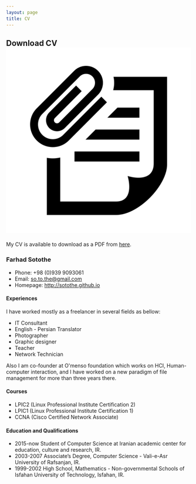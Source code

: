 ```yaml
---
layout: page
title: CV
---
```


## Download CV <img class="img-lrgicon" src="/public/images/iconmonstr-note-30-icon.svg">

My CV is available to download as a PDF from [here](/public/downloads/Farhad_Sotothe_CV.pdf).

### Farhad Sotothe

+ Phone:  +98 (0)939 9093061
+ Email:  so.to.the@gmail.com
+ Homepage: http://sotothe.github.io


#### Experiences

I have worked mostly as a freelancer in several fields as bellow:

+ IT Consultant
+ English - Persian Translator
+ Photographer
+ Graphic designer
+ Teacher
+ Network Technician

Also I am co-founder at O'menso foundation which works on HCI, Human-computer interaction, and I have worked on a new paradigm of file management for more than three years there.


#### Courses

+ LPIC2 (Linux Professional Institute Certification 2)
+ LPIC1 (Linux Professional Institute Certification 1)
+ CCNA (Cisco Certified Network Associate)


#### Education and Qualifications

+ 2015-now Student of Computer Science at Iranian academic center for education, culture and research, IR.
+ 2003-2007 Associate’s Degree, Computer Science - Vali-e-Asr University of Rafsanjan, IR.
+ 1999-2002 High School, Mathematics - Non-governmental Schools of Isfahan University of Technology, Isfahan, IR.
